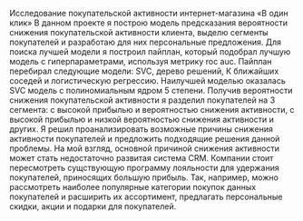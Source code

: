Исследование покупательской активности интернет-магазина «В один клик»
В данном проекте я построю модель предсказания вероятности снижения покупательской активности клиента, выделю сегменты покупателей и разработаю для них персональные предложения. 
Для поиска лучшей модели я построил пайплан, который подобрал лучшую модель с гиперпараметрами, используя метрику roc auc. Пайплан перебирал следующие модели: SVC, дерево решений, К ближайших соседей и логистическую регрессию.
Наилучшей моделью оказалась SVC модель с полиномиальным ядром 5 степени. 
Получив вероятности снижения покупательской активности я разделил покупателей на 3 сегмента: с высокой прибылью и вероятностью снижения активности, с высокой прибылью и низкой вероятностью снижения активности и других.
Я решил проанализировать возможные причины снижения активности покупателей и предложить подходящие решения данной проблемы. На мой взгляд, основной причиной снижения активности может стать недостаточно развитая система CRM. 
Компании стоит пересмотреть сущствующую программу лояльности для удержания покупателей, приносящих большую прибыль. Так, например, можно рассмотреть наиболее популярные категории покупок данных покупателей и 
расширить их ассортимент, предлагать персональные скидки, акции и подарки для покупателей.
